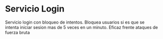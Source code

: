 # Servicio Login
Servicio login con bloqueo de intentos. Bloquea usuarios si es que se intenta iniciar sesion mas de 5 veces en un minuto. Eficaz frente ataques de fuerza bruta
